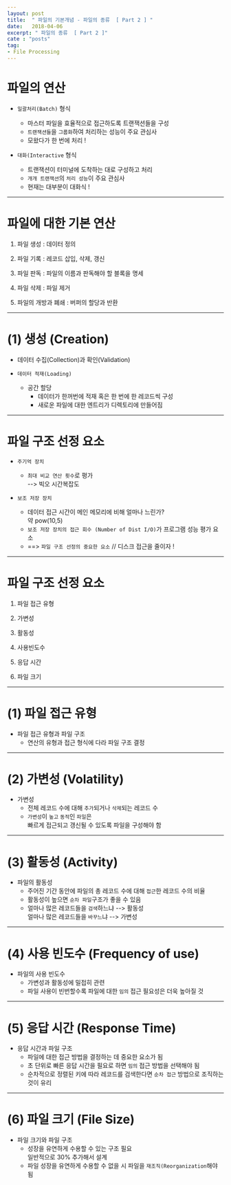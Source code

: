 ```yaml
---
layout: post
title:  " 파일의 기본개념 - 파일의 종류  [ Part 2 ] "
date:   2018-04-06
excerpt: " 파일의 종류  [ Part 2 ]"
cate : "posts"
tag:
- File Processing
---
```


# 파일의 연산

* `일괄처리(Batch)` 형식
    - 마스터 파일을 효율적으로 접근하도록 트랜잭션들을 구성
    - `트랜잭션들`을 `그룹화`하여 처리하는 성능이 주요 관심사
    - 모왔다가 한 번에 처리 ! 

* `대화(Interactive` 형식
    - 트랜잭션이 터미널에 도착하는 대로 구성하고 처리
    - `개개 트랜잭션`의 `처리 성능`이 주요 관심사
    - 현재는 대부분이 대화식 !

---

# 파일에 대한 기본 연산

1. 파일 생성 : 데이터 정의

2. 파일 기록 : 레코드 삽입, 삭제, 갱신

3. 파일 판독 : 파일의 이름과 판독해야 할 블록을 명세

4. 파일 삭제 : 파일 제거

5. 파일의 개방과 폐쇄 : 버퍼의 할당과 반환

---

# (1) 생성 (Creation)

* 데이터 수집(Collection)과 확인(Validation)

* `데이터 적재(Loading)`
    - 공간 할당
        - 데이터가 한꺼번에 적재 혹은 한 번에 한 레코드씩 구성
        - 새로운 파일에 대한 엔트리가 디렉토리에 만들어짐


---

# 파일 구조 선정 요소

* `주기억 장치`
    - `최대 비교 연산 횟수`로 평가 <br> --> 빅오 시간복잡도

* `보조 저장 장치`
    - 데이터 접근 시간이 메인 메모리에 비해 얼마나 느린가? <br> 약 pow(10,5)
    - `보조 저장 장치의 접근 회수 (Number of Dist I/O)`가 프로그램 성능 평가 요소
    - ==> `파일 구조 선정의 중요한 요소` // 디스크 접근을 줄이자 ! 


---

# 파일 구조 선정 요소

1. 파일 접근 유형

2. 가변성

3. 활동성

4. 사용빈도수

5. 응답 시간

6. 파일 크기

---

# (1) 파일 접근 유형

* 파일 접근 유형과 파일 구조
    - 연산의 유형과 접근 형식에 다라 파일 구조 결정

---

# (2) 가변성 (Volatility)

* 가변성
    - 전체 레코드 수에 대해 `추가`되거나 `삭제`되는 레코드 수
    - `가변성`이 `높고` `동적`인 `파일`은 <br> 빠르게 접근되고 갱신될 수 있도록 파일을 구성해야 함

---

# (3) 활동성 (Activity)

* 파일의 활동성
    - 주어진 기간 동안에 파일의 총 레코드 수에 대해 `접근`한 레코드 수의 비율
    - 활동성이 높으면 `순차 파일`구조가 좋을 수 있음
    - 얼마나 많은 레코드들을 `검색`하느냐 --> 활동성 <br> 얼마나 많은 레코드들을 `바꾸느`냐 --> 가변성

---

# (4) 사용 빈도수 (Frequency of use)

* 파일의 사용 빈도수
    - 가변성과 활동성에 밀접히 관련
    - 파일 사용이 빈번할수록 파일에 대한 `임의` 접근 필요성은 더욱 높아질 것

---

# (5) 응답 시간 (Response Time)

* 응답 시간과 파일 구조
    - 파일에 대한 접근 방법을 결정하는 데 중요한 요소가 됨
    - 초 단위로 빠른 응답 시간을 필요로 하면 `임의` 접근 방법을 선택해야 됨
    - 순차적으로 정렬된 키에 따라 레코드를 검색한다면 `순차 접근` 방법으로 조직하는 것이 유리

---

# (6) 파일 크기 (File Size)

* 파일 크기와 파일 구조
    - 성장을 유연하게 수용할 수 있는 구조 필요 <br> 일반적으로 30% 추가해서 설계
    - 파일 성장을 유연하게 수용할 수 없을 시 파일을 `재조직(Reorganization`해야 됨


